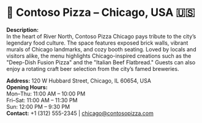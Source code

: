 # 📍 Contoso Pizza – Chicago, USA 🇺🇸

**Description:**  
In the heart of River North, Contoso Pizza Chicago pays tribute to the city’s legendary food culture. The space features exposed brick walls, vibrant murals of Chicago landmarks, and cozy booth seating. Loved by locals and visitors alike, the menu highlights Chicago-inspired creations such as the "Deep-Dish Fusion Pizza" and the "Italian Beef Flatbread." Guests can also enjoy a rotating craft beer selection from the city’s famed breweries.  

**Address:** 120 W Hubbard Street, Chicago, IL 60654, USA  
**Opening Hours:**  
Mon–Thu: 11:00 AM – 10:00 PM  
Fri–Sat: 11:00 AM – 11:30 PM  
Sun: 12:00 PM – 9:30 PM  
**Contact:** +1 (312) 555-2345 | chicago@contosopizza.com